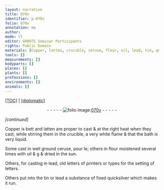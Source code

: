 ```yaml
---
layout: narrative
title: 070v
identifier: p-070v
folio: 070v
annotation: no
author:
mode: tl
editor: GR8975 Seminar Participants
rights: Public Domain
materials: [Copper, latten, crucible, ceruse, flour, oil, lead, tin, quicksilver]
tools: []
measurements: []
bodyparts: []
places: []
plants: []
professions: []
environments: []
animals: []
---
```


<p><a href="{{ site.baseurl }}/translation/" target="_blank">[TOC]</a> | <a href="{{ site.baseurl }}/texts/p-070v_tc/">[diplomatic]</a></p><div class="folio" align="center">- - - - - <a href="http://gallica.bnf.fr/ark:/12148/btv1b10500001g/f146.image" target="_blank"><img src="https://cu-mkp.github.io/2017-workshop-edition/assets/photo-icon.png" alt="folio image: " style="display:inline-block; margin-bottom:-3px;"/>070v</a> - - - - - </div>  
 
*[continued]*
  
<span class="m">Copper</span> <span class="del">is bett</span> and <span class="m">latten</span> are proper to cast & at the right heat when they cast, while stirring them in the <span class="m">crucible</span>, a very white flame & that the bath is very liquid.
 
Some cast in well ground <span class="m">ceruse</span>, <span class="del">pour le</span>; others in <span class="m">flour</span> moistened several times with <span class="m">oil</span> <span class="del">& g</span> & dried in the sun.
 
Others, for casting in <span class="m">lead</span>, old letters of printers or types for the setting of letters.
 
Others put into the <span class="m">tin</span> or <span class="m">lead</span> a substance of fixed <span class="m">quicksilver</span> which makes it run.
 
